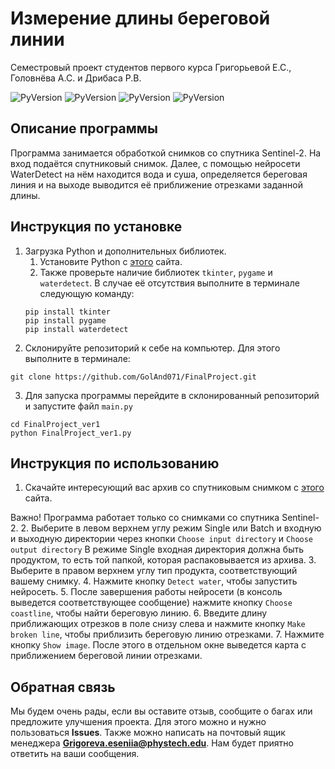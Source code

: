 # Измерение длины береговой линии

Семестровый проект студентов первого курса Григорьевой Е.С., Головнёва А.С. и Дрибаса Р.В.

![PyVersion](https://img.shields.io/badge/python-3.7%2B-brightgreen) ![PyVersion](https://img.shields.io/badge/pygame-2.0%2B-brightgreen) ![PyVersion](https://img.shields.io/badge/waterdetect-1.5.11-brightgreen) ![PyVersion](https://img.shields.io/badge/tkinter-8.5-brightgreen)

## Описание программы

Программа занимается обработкой снимков со спутника Sentinel-2. На вход подаётся спутниковый снимок. Далее, с помощью нейросети WaterDetect на нём находится вода и суша, определяется береговая линия и на выходе выводится её приближение отрезками заданной длины.

## Инструкция по установке

1. Загрузка Python и дополнительных библиотек.
    1. Установите Python с [этого](https://www.python.org/downloads/) сайта.
    2. Также проверьте наличие библиотек `tkinter`, `pygame` и `waterdetect`. В случае её отсутствия выполните в терминале следующую команду:
    ```
   pip install tkinter
   pip install pygame
   pip install waterdetect
    ```
2. Склонируйте репозиторий к себе на компьютер. Для этого выполните в терминале:
```
git clone https://github.com/GolAnd071/FinalProject.git
```
3. Для запуска программы перейдите в склонированный репозиторий и запустите файл `main.py`
```
cd FinalProject_ver1
python FinalProject_ver1.py
```

## Инструкция по использованию

1. Скачайте интересующий вас архив со спутниковым снимком с [этого](https://scihub.copernicus.eu/) сайта.

Важно! Программа работает только со снимками со спутника Sentinel-2.
2. Выберите в левом верхнем углу режим Single или Batch и входную и выходную директории через кнопки `Choose input directory` и `Choose output directory`
В режиме Single входная директория должна быть продуктом, то есть той папкой, которая распаковывается из архива.
3. Выберите в правом верхнем углу тип продукта, соответствующий вашему снимку.
4. Нажмите кнопку `Detect water`, чтобы запустить нейросеть.
5. После завершения работы нейросети (в консоль выведется соответствующее сообщение) нажмите кнопку `Choose coastline`, чтобы найти береговую линию.
6. Введите длину приближающих отрезков в поле снизу слева и нажмите кнопку `Make broken line`, чтобы приблизить береговую линию отрезками.
7. Нажмите кнопку `Show image`. После этого в отдельном окне выведется карта с приближением береговой линии отрезками.


## Обратная связь

Мы будем очень рады, если вы оставите отзыв, сообщите о багах или предложите улучшения проекта. Для этого можно и нужно пользоваться **Issues**. Также можно написать на почтовый ящик менеджера **Grigoreva.eseniia@phystech.edu**. Нам будет приятно ответить на ваши сообщения.

